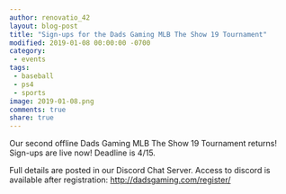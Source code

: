```yaml
---
author: renovatio_42
layout: blog-post
title: "Sign-ups for the Dads Gaming MLB The Show 19 Tournament"
modified: 2019-01-08 00:00:00 -0700
category:
 - events
tags:
 - baseball
 - ps4
 - sports
image: 2019-01-08.png
comments: true
share: true
---
```


Our second offline Dads Gaming MLB The Show 19 Tournament returns! Sign-ups are live now! Deadline is 4/15.

Full details are posted in our Discord Chat Server. Access to discord is available after registration: http://dadsgaming.com/register/
